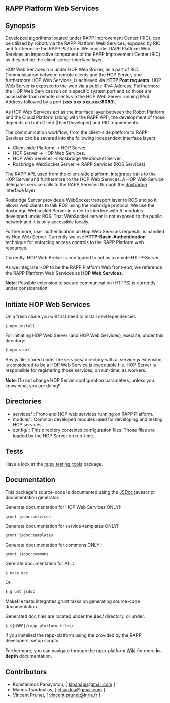 RAPP Platform Web Services
----------------

## Synopsis

Developed algorithms located under RAPP Improvement Center (RIC), can be utilized by robots via the RAPP Platform Web Services, exposed by RIC and furthermore the RAPP Platform. We consider RAPP Platform Web Services an imperative component of the RAPP Improvement Center (RIC) as they define the client-server interface layer.


HOP Web Services run under HOP Web Broker, as a part of RIC. Communication between remote clients and the HOP Server, and furthermore HOP Web Services, is achieved via **HTTP Post requests**. HOP Web Server is exposed to the web via a public IPv4 Address. Furthermore the HOP Web Services run on a specific system port and so those are accessible from remote clients via the HOP Web Server running IPv4 Address followed by a port (**xxx.xxx.xxx.xxx:8080**).

As HOP Web Services act as the interface layer between the Robot Platform and the Cloud Platform (along with the RAPP API), the development of those depends on both Client (User/Developer) and RIC requirements.

The  communication  workflow,  from  the  client-side  platform  to  RAPP  Services  can  be  severed  into  the  following independent interface layers:

- Client-side Platform -> HOP Server.
- HOP Server -> HOP Web Services.
- HOP Web Services -> Rosbridge WebSocket Server.
- Rosbridge WebSocket Server -> RAPP Services (ROS Services).

The RAPP API, used from the client-side platform, integrates calls to the HOP Server and furthermore to the HOP Web Services. A HOP Web Service delegates service calls to the RAPP Services through the [Rosbridge](https://github.com/RobotWebTools/rosbridge_suite) interface layer.

Rosbridge Server provides a WebSocket transport layer to ROS and so it allows web clients to talk ROS using the rosbridge protocol. We use the Rosbridge Websocket Server in order to interfere with AI modules developed under ROS. That WebSocket server is not exposed to the public network and it is only accessible locally.

Furthermore, user authentication on Hop Web Services requests, is handled by Hop Web Server.
Currently we use **HTTP-Basic-Authentication** technique for enforcing access controls to the RAPP Platform web resources.

Currently, HOP Web Broker is configured to act as a remote HTTP-Server.

As we integrate HOP to be the RAPP Platform Web front-end, we reference the RAPP Platform
Web Services as **HOP Web Services**.

**Note**: Possible extension to secure communication (HTTPS) is currently under consideration.


## Initiate HOP Web Services

On a fresh clone you will first need to install devDependencies:

```shell
$ npm install
```

For initiating HOP Web Server (and HOP Web Services), execute, under this directory:

```shell
$ npm start
```

Any js file, stored under the services/ directory with a .service.js extension, is considered to be
a HOP Web Service js executable file. HOP Server is responsible for registering those services, on run-time, as workers.


**Note**: Do not change HOP Server configuration parameters, unless you know what you are doing!!

## Directories

- services/ : Front-end HOP web services running on RAPP Platform.
- module/   : Common developed modules used for developing and testing HOP services.
- config/   : This directory containes configuration files. Those files are loaded by the HOP Server on run-time.



## Tests

Have a look at the [rapp_testing_tools](https://github.com/rapp-project/rapp-platform/tree/master/rapp_testing_tools) package.


## Documentation

This package's source-code is documented using the [JSDoc](https://github.com/jsdoc3/jsdoc) javascript documentation generator.

Generate documentation for HOP Web Services ONLY!:

```shell
grunt jsdoc:services
```

Generate documentation for service-templates ONLY!:

```shell
grunt jsdoc:templates
```

Generate documentation for commons ONLY!:

```shell
grunt jsdoc:commons
```

Gererate documentation for ALL:

```shell
$ make doc
```

Or

```shell
$ grunt jsdoc
```

Makefile tasts integrates grunt tasks on generating source-code documentation.


Generated doc files are located under the **doc/** directory, or under:

```shell
$ ${HOME}/rapp_platform_files/
```

if you installed the rapp-platform using the provided by the RAPP developers, setup scripts.

Furthermore, you can navigate through the rapp-platform [Wiki](https://github.com/rapp-project/rapp-platform/wiki) for more **in-depth** documentation.

## Contributors

- Konstaninos Panayiotou, [ klpanagi@gmail.com ]
- Manos Tsardoulias, [ etsardou@gmail.com ]
- Vincent Prunet, [ vincent.prunet@inria.fr ]
